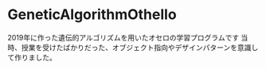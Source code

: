 # GeneticAlgorithmOthello
2019年に作った遺伝的アルゴリズムを用いたオセロの学習プログラムです
当時、授業を受けたばかりだった、オブジェクト指向やデザインパターンを意識して作りました。
